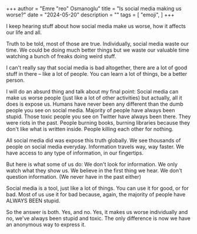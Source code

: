 +++
author = "Emre \"reo\" Osmanoglu"
title = "Is social media making us worse?"
date = "2024-05-20"
description = ""
tags = [
    "emoji",
]
+++
<!--more-->

I keep hearing stuff about how social media make us worse, how it affects our life and all.

Truth to be told, most of those are true. Individually, social media waste our time. We could be doing much better things but we waste our valuable time watching a bunch of freaks doing weird stuff.

I can't really say that social media is bad altogether, there are a lot of good stuff in there – like a lot of people. You can learn a lot of things, be a better person.

I will do an absurd thing and talk about my final point: Social media can make us worse people (just like a lot of other activities) but actually, all it does is expose us. Humans have never been any different than the dumb people you see on social media. Majority of people have always been stupid. Those toxic people you see on Twitter have always been there. They were riots in the past. People burning books, burning libraries because they don't like what is written inside. People killing each other for nothing.

All social media did was expose this truth globally. We see thousands of people on social media everyday. Information travels way, way faster. We have access to any type of information, in our fingertips.

But here is what some of us do: We don't look for information. We only watch what they show us. We believe in the first thing we hear. We don't question information. (We never have in the past either)

Social media is a tool, just like a lot of things. You can use it for good, or for bad. Most of us use it for bad because, again, the majority of people have ALWAYS BEEN stupid.

So the answer is both. Yes, and no. Yes, it makes us worse individually and no, we've always been stupid and toxic. The only difference is now we have an anonymous way to express it.